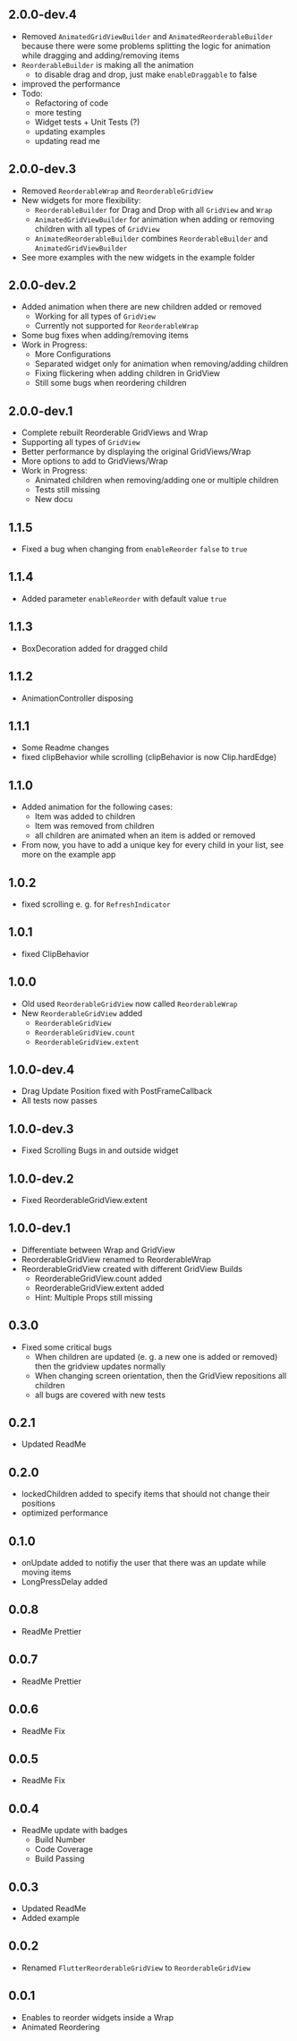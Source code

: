 ## 2.0.0-dev.4
* Removed `AnimatedGridViewBuilder` and `AnimatedReorderableBuilder` because there were some problems splitting the logic for animation while dragging and adding/removing items
* `ReorderableBuilder` is making all the animation
  * to disable drag and drop, just make `enableDraggable` to false
* improved the performance
* Todo:
  * Refactoring of code
  * more testing
  * Widget tests + Unit Tests (?)
  * updating examples
  * updating read me
 

## 2.0.0-dev.3
* Removed `ReorderableWrap` and `ReorderableGridView`
* New widgets for more flexibility:
  * `ReorderableBuilder` for Drag and Drop with all `GridView` and `Wrap`
  * `AnimatedGridViewBuilder` for animation when adding or removing children with all types of `GridView`
  * `AnimatedReorderableBuilder` combines `ReorderableBuilder` and `AnimatedGridViewBuilder`
* See more examples with the new widgets in the example folder

## 2.0.0-dev.2

* Added animation when there are new children added or removed
    * Working for all types of `GridView`
    * Currently not supported for `ReorderableWrap`
* Some bug fixes when adding/removing items
* Work in Progress:
    * More Configurations
    * Separated widget only for animation when removing/adding children
    * Fixing flickering when adding children in GridView
    * Still some bugs when reordering children

## 2.0.0-dev.1

* Complete rebuilt Reorderable GridViews and Wrap
* Supporting all types of `GridView`
* Better performance by displaying the original GridViews/Wrap
* More options to add to GridViews/Wrap
* Work in Progress:
    * Animated children when removing/adding one or multiple children
    * Tests still missing
    * New docu

## 1.1.5

* Fixed a bug when changing from `enableReorder` `false` to `true`

## 1.1.4

* Added parameter `enableReorder` with default value `true`

## 1.1.3

* BoxDecoration added for dragged child

## 1.1.2

* AnimationController disposing

## 1.1.1

* Some Readme changes
* fixed clipBehavior while scrolling (clipBehavior is now Clip.hardEdge)

## 1.1.0

* Added animation for the following cases:
    * Item was added to children
    * Item was removed from children
    * all children are animated when an item is added or removed
* From now, you have to add a unique key for every child in your list, see more on the example app

## 1.0.2

* fixed scrolling e. g. for `RefreshIndicator`

## 1.0.1

* fixed ClipBehavior

## 1.0.0

* Old used `ReorderableGridView` now called `ReorderableWrap`
* New `ReorderableGridView` added
    * `ReorderableGridView`
    * `ReorderableGridView.count`
    * `ReorderableGridView.extent`

## 1.0.0-dev.4

* Drag Update Position fixed with PostFrameCallback
* All tests now passes

## 1.0.0-dev.3

* Fixed Scrolling Bugs in and outside widget

## 1.0.0-dev.2

* Fixed ReorderableGridView.extent

## 1.0.0-dev.1

* Differentiate between Wrap and GridView
* ReorderableGridView renamed to ReorderableWrap
* ReorderableGridView created with different GridView Builds
    * ReorderableGridView.count added
    * ReorderableGridView.extent added
    * Hint: Multiple Props still missing

## 0.3.0

* Fixed some critical bugs
    * When children are updated (e. g. a new one is added or removed) then the gridview updates normally
    * When changing screen orientation, then the GridView repositions all children
    * all bugs are covered with new tests

## 0.2.1

* Updated ReadMe

## 0.2.0

* lockedChildren added to specify items that should not change their positions
* optimized performance

## 0.1.0

* onUpdate added to notifiy the user that there was an update while moving items
* LongPressDelay added

## 0.0.8

* ReadMe Prettier

## 0.0.7

* ReadMe Prettier

## 0.0.6

* ReadMe Fix

## 0.0.5

* ReadMe Fix

## 0.0.4

* ReadMe update with badges
    - Build Number
    - Code Coverage
    - Build Passing

## 0.0.3

* Updated ReadMe
* Added example

## 0.0.2

* Renamed `FlutterReorderableGridView` to `ReorderableGridView`

## 0.0.1

* Enables to reorder widgets inside a Wrap
* Animated Reordering

